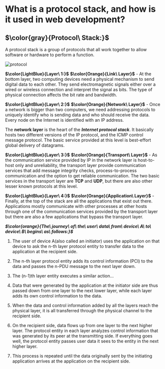 # What is a protocol stack, and how is it used in web development?

## $\color{gray}{Protocol\ Stack:}$

A protocol stack is a group of protocols that all work together to allow software or hardware to perform a function.

![protocol](https://github.com/pesto-students/team-nitish-jha-Sukanya3096/assets/49310523/cbf9a59e-ef28-4fc0-b843-4f0dd130fafc)

**$\color{LightBlue}{Layer\ 1:}$** **$\color{Orange}{Link\ Layer}$** - At the bottom layer, two computing devices need a physical mechanism to send digital data to each other. They send electromagnetic signals either over a wired or wireless connection and interpret the signal as bits. The type of physical connection affects the bit rate and bandwidth.

**$\color{LightBlue}{Layer\ 2:}$** **$\color{Orange}{Network\ Layer}$** - Once a network is bigger than two computers, we need addressing protocols to uniquely identify who is sending data and who should receive the data. Every node on the Internet is identified with an IP address.

The **network layer** is the heart of the **_Internet protocol stack_**. It basically hosts two different versions of the IP protocol, and the ICMP control message protocol. The basic service provided at this level is best-effort global delivery of datagrams.

**$\color{LightBlue}{Layer\ 3:}$** **$\color{Orange}{Transport\ Layer}$** - As the communication service provided by IP in the network layer is host-to-host only and unreliability, the transport layer provide communication services that add message integrity checks, process-to-process communication and the option to get reliable communication. The two basic services in the transport layer are **TCP** and **UDP**, but there are also other lesser known protocols at this level.

**$\color{LightBlue}{Layer\ 4:}$** **$\color{Orange}{Application\ Layer}$** - Finally, at the top of the stack are all the applications that exist out there. Applications mostly communicate with other processes at other hosts through one of the communication services provided by the transport layer but there are also a few applications that bypass the transport layer.

**_$\color{orange}{The\ journey\ of\ the\ user\ data\ from\ device\ A\ to\ device\ B\ begins\ as\ follows:}$_**

1. The user of device A(also called an initiator) uses the application on that device to ask the n-th layer protocol entity to transfer data to the application at the recipient side.

2. The n-th layer protocol entity adds its control information (PCI) to the data and passes the n-PDU message to the next layer down.

3. The (n-1)th layer entity executes a similar action…

4. Data that were generated by the application at the initiator side are thus passed down from one layer to the next lower layer, while each layer adds its own control information to the data.

5. When the data and control information added by all the layers reach the physical layer, it is all transferred through the physical channel to the recipient side.

6. On the recipient side, data flows up from one layer to the next higher layer. The protocol entity in each layer analyzes control information that was generated by its peer at the transmitting side. If everything goes well, the protocol entity passes user data it sees to the entity in the next higher layer.

7. This process is repeated until the data originally sent by the initiating application arrives at the application on the recipient side.
